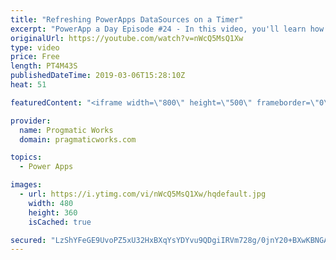 ```yaml
---
title: "Refreshing PowerApps DataSources on a Timer"
excerpt: "PowerApp a Day Episode #24 - In this video, you'll learn how to refresh datasources in PowerApps on a periodic timer. This allows you to create a TV application that shows current people checked in for example.    Pragmatic Works Training : https://pragmaticworks.com/training/on-demand-training  Delegatable"
originalUrl: https://youtube.com/watch?v=nWcQ5MsQ1Xw
type: video
price: Free
length: PT4M43S
publishedDateTime: 2019-03-06T15:28:10Z
heat: 51

featuredContent: "<iframe width=\"800\" height=\"500\" frameborder=\"0\" src=\"https://www.youtube.com/embed/nWcQ5MsQ1Xw\" allow=\"accelerometer; autoplay; encrypted-media; gyroscope; picture-in-picture\" allowfullscreen></iframe>"

provider:
  name: Progmatic Works
  domain: pragmaticworks.com

topics:
  - Power Apps

images:
  - url: https://i.ytimg.com/vi/nWcQ5MsQ1Xw/hqdefault.jpg
    width: 480
    height: 360
    isCached: true

secured: "LzShYFeGE9UvoPZ5xU32HxBXqYsYDYvu9QDgiIRVm728g/0jnY20+BXwKBNGAsWT85VLh+7TIW23c9SgLhlbgEa3rwKTi+Nv08D07LTyFW12OTgzHryskWCog0TFim+wfJrFw4QDyqnRARY6GbVx0VBfq/P8cilD1gmF0pisO0IgDEKdk5BVLLmrWPeOr8DALp3F/ia6AzQCLhGVzPTF0wUTHdK73g+1KOhWbrm5lI2ie3d2nJJuqett4uS3cFiUJbxdX9rhHYHzqmlTBnOlrd7iiyZY7rpSfB7/UbboWf9zpTMyi/tA7xksWojjPyUOa2QgDXdhwUjUUBFPjBSbj2c4WYYPmUCtfIus1bQVWf8dQrKBMTvewuR6SPPsg6Lo353FXs407M85F/tSCLHTifKwAb9vxzBRgg/Gy2J9zwo=;NXQfaM9/ThshRK5LI4BLRg=="
---
```


